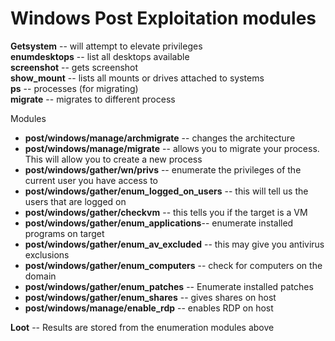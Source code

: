# Windows Post Exploitation modules

**Getsystem** -- will attempt to elevate privileges  
**enumdesktops** -- list all desktops available  
**screenshot** -- gets screenshot  
**show_mount** -- lists all mounts or drives attached to systems  
**ps** -- processes (for migrating)  
**migrate** -- migrates to different process

Modules  
- **post/windows/manage/archmigrate** -- changes the architecture
- **post/windows/manage/migrate** -- allows you to migrate your process. This will allow you to create a new process
- **post/windows/gather/wn/privs** -- enumerate the privileges of the current user you have access to
- **post/windows/gather/enum_logged_on_users** -- this will tell us the users that are logged on
- **post/windows/gather/checkvm** -- this tells you if the target is a VM
- **post/windows/gather/enum_applications**-- enumerate installed programs on target
- **post/windows/gather/enum_av_excluded** -- this may give you antivirus exclusions
- **post/windows/gather/enum_computers** -- check for computers on the domain
- **post/windows/gather/enum_patches** -- Enumerate installed patches
- **post/windows/gather/enum_shares** -- gives shares on host
- **post/windows/manage/enable_rdp** -- enables RDP on host

**Loot** -- Results are stored from the enumeration modules above
